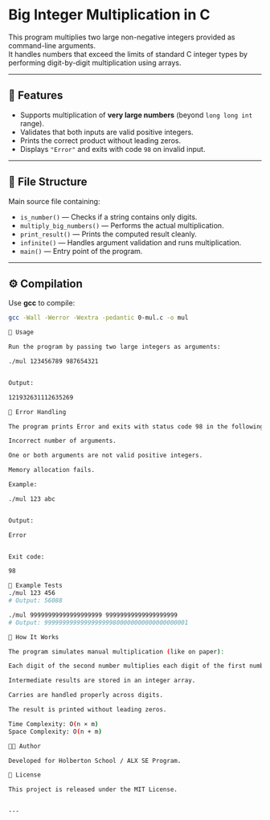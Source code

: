 # Big Integer Multiplication in C

This program multiplies two large non-negative integers provided as command-line arguments.  
It handles numbers that exceed the limits of standard C integer types by performing digit-by-digit multiplication using arrays.

---

## 🧮 Features

- Supports multiplication of **very large numbers** (beyond `long long int` range).
- Validates that both inputs are valid positive integers.
- Prints the correct product without leading zeros.
- Displays `"Error"` and exits with code `98` on invalid input.

---

## 📂 File Structure


Main source file containing:
- `is_number()` — Checks if a string contains only digits.
- `multiply_big_numbers()` — Performs the actual multiplication.
- `print_result()` — Prints the computed result cleanly.
- `infinite()` — Handles argument validation and runs multiplication.
- `main()` — Entry point of the program.

---

## ⚙️ Compilation

Use **gcc** to compile:

```bash
gcc -Wall -Werror -Wextra -pedantic 0-mul.c -o mul

🚀 Usage

Run the program by passing two large integers as arguments:

./mul 123456789 987654321


Output:

121932631112635269

🧠 Error Handling

The program prints Error and exits with status code 98 in the following cases:

Incorrect number of arguments.

One or both arguments are not valid positive integers.

Memory allocation fails.

Example:

./mul 123 abc


Output:

Error


Exit code:

98

🧩 Example Tests
./mul 123 456
# Output: 56088

./mul 99999999999999999999 99999999999999999999
# Output: 9999999999999999999800000000000000000001

🧠 How It Works

The program simulates manual multiplication (like on paper):

Each digit of the second number multiplies each digit of the first number.

Intermediate results are stored in an integer array.

Carries are handled properly across digits.

The result is printed without leading zeros.

Time Complexity: O(n × m)
Space Complexity: O(n + m)

🧑‍💻 Author

Developed for Holberton School / ALX SE Program.

📜 License

This project is released under the MIT License.


---
